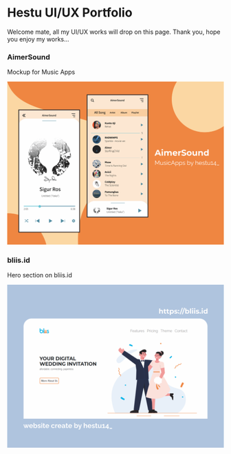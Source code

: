 # Hestu UI/UX Portfolio

Welcome mate, all my UI/UX works will drop on this page.
Thank you, hope you enjoy my works...

### AimerSound
Mockup for Music Apps

![image info](./img/mockup-aimersound.png)


### bliis.id
Hero section on bliis.id

![image info](./img/bliis-mockup.png)
